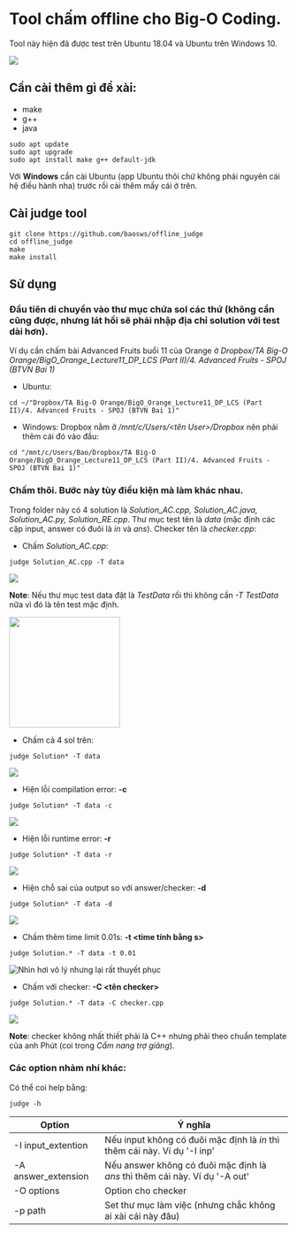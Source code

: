 # Tool chấm offline cho Big-O Coding.

Tool này hiện đã được test trên Ubuntu 18.04 và Ubuntu trên Windows 10.

![](img/img0.png)

## Cần cài thêm gì để xài:
- make
- g++
- java
```
sudo apt update
sudo apt upgrade
sudo apt install make g++ default-jdk
```
Với **Windows** cần cài Ubuntu (app Ubuntu thôi chứ không phải nguyên cái hệ điều hành nha) trước rồi cài thêm mấy cái ở trên.

## Cài judge tool
```
git clone https://github.com/baosws/offline_judge
cd offline_judge
make
make install
```

## Sử dụng

### Đầu tiên di chuyển vào thư mục chứa sol các thứ (không cần cũng được, nhưng lát hồi sẽ phải nhập địa chỉ solution với test dài hơn).
Ví dụ cần chấm bài Advanced Fruits buổi 11  của Orange ở *Dropbox/TA Big-O Orange/BigO_Orange_Lecture11_DP_LCS (Part II)/4. Advanced Fruits - SPOJ (BTVN Bai 1)*
- Ubuntu:
```
cd ~/"Dropbox/TA Big-O Orange/BigO_Orange_Lecture11_DP_LCS (Part II)/4. Advanced Fruits - SPOJ (BTVN Bai 1)"
```
- Windows: Dropbox nằm ở */mnt/c/Users/<tên User>/Dropbox* nên phải thêm cái đó vào đầu:
```
cd "/mnt/c/Users/Bao/Dropbox/TA Big-O Orange/BigO_Orange_Lecture11_DP_LCS (Part II)/4. Advanced Fruits - SPOJ (BTVN Bai 1)"
```

### Chấm thôi. Bước này tùy điều kiện mà làm khác nhau.
Trong folder này có 4 solution là  *Solution_AC.cpp, Solution_AC.java, Solution_AC.py, Solution_RE.cpp*. Thư mục test tên là *data* (mặc định các cặp input, answer có đuôi là *in* và *ans*). Checker tên là *checker.cpp*:

- Chấm *Solution_AC.cpp*:
```
judge Solution_AC.cpp -T data
```
![](img/img1.png)

**Note**: Nếu thư mục test data đặt là *TestData* rồi thì không cần *-T TestData* nữa vì đó là tên test mặc định.

<img src="https://thumbs.gfycat.com/FakeCreamyFrigatebird-small.gif" width="200" height="200"/>

- Chấm cả 4 sol trên:
```
judge Solution* -T data
```
![](img/img2.png)

- Hiện lỗi compilation error: **-c**
```
judge Solution* -T data -c
```
![](img/img3.png)

- Hiện lỗi runtime error: **-r**
```
judge Solution* -T data -r
```
![](img/img4.png)

- Hiện chỗ sai của output so với answer/checker: **-d**
```
judge Solution* -T data -d
```
![](img/img5.png)

- Chấm thêm time limit 0.01s: **-t <time tính bằng s>**
```
judge Solution.* -T data -t 0.01
```
![](img/img6.png "Nhìn hơi vô lý nhưng lại rất thuyết phục")

- Chấm với checker: **-C <tên checker>**
```
judge Solution.* -T data -C checker.cpp
```
![](img/img7.png)

**Note**: checker không nhất thiết phải là C++ nhưng phải theo chuẩn template của anh Phút (coi trong *Cẩm nang trợ giảng*).
### Các option nhảm nhí khác:

Có thể coi help bằng:

```
judge -h
```

| Option | Ý nghĩa |
|--------|---------|
|-I input\_extention| Nếu input không có đuôi mặc định là *in* thì thêm cái này. Ví dụ '-I inp' |
|-A answer\_extension| Nếu answer không có đuôi mặc định là *ans* thì thêm cái này. Ví dụ '-A out' |
|-O options | Option cho checker |
|-p path | Set thư mục làm việc (nhưng chắc không ai xài cái này đâu) |
